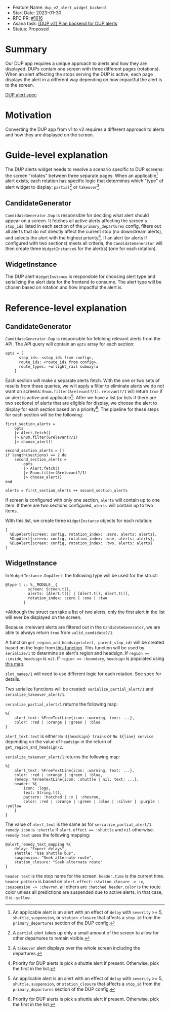 - Feature Name: `dup_v2_alert_widget_backend`
- Start Date: 2023-01-30
- RFC PR: [#1616](https://github.com/mbta/screens/pull/1616)
- Asana task: [[DUP v2] Plan backend for DUP alerts](https://app.asana.com/0/1185117109217413/1203830054341498/f)
- Status: Proposed

# Summary

[summary]: #summary

Our DUP app requires a unique approach to alerts and how they are displayed. DUPs contain one screen with three different pages (rotations). When an alert affecting the stops serving the DUP is active, each page displays the alert in a different way depending on how impactful the alert is to the screen.

[DUP alert spec](https://www.notion.so/mbta-downtown-crossing/DUP-Alert-Widget-Specification-a82acff850ed4f2eb98a04e5f3e0fe52)

# Motivation

[motivation]: #motivation

Converting the DUP app from v1 to v2 requires a different approach to alerts and how they are displayed on the screen.

# Guide-level explanation

[guide-level-explanation]: #guide-level-explanation

The DUP alerts widget needs to resolve a scenario specific to DUP screens: the screen "rotates" between three separate pages. When an applicable[^1] alert exists, each rotation has specific logic that determines which "type" of alert widget to display: `partial`[^2] or `takeover`[^3].

## CandidateGenerator

`CandidateGenerator.Dup` is responsible for deciding what alert should appear on a screen. It fetches all active alerts affecting the screen's `stop_ids` listed in each section of the `primary_departures` config, filters out all alerts that do not directly affect the current stop (no downstream alerts), and selects the alert with the highest priority[^4]. If an alert (or alerts if configured with two sections) meets all criteria, the `CandidateGenerator` will then create three `WidgetInstance`s for the alert(s) (one for each rotation).

## WidgetInstance

The DUP alert `WidgetInstance` is responsible for choosing alert type and serializing the alert data for the frontend to consume. The alert type will be chosen based on rotation and how impactful the alert is.

# Reference-level explanation

[reference-level-explanation]: #reference-level-explanation

## CandidateGenerator

`CandidateGenerator.Dup` is responsible for fetching relevant alerts from the API. The API query will contain an `opts` array for each section:

```
opts = [
      stop_ids: <stop_ids from config>,
      route_ids: <route_ids from config>,
      route_types: ~w[light_rail subway]a
    ]
```

Each section will make a separate alerts fetch. With the one or two sets of results from these queries, we will apply a filter to eliminate alerts we do not want on screens: `Enum.filter(&relevant?/1)`. `relevant?/1` will return `true` if an alert is active and applicable[^1]. After we have a list (or lists if there are two sections) of alerts that are eligible for display, we choose the alert to display for each section based on a priority[^4]. The pipeline for these steps for each section will be the following:

```
first_section_alerts =
    opts
    |> Alert.fetch()
    |> Enum.filter(&relevant?/1)
    |> choose_alert()

second_section_alerts = []
if length(sections) == 2 do
    second_section_alerts =
        opts
        |> Alert.fetch()
        |> Enum.filter(&relevant?/1)
        |> choose_alert()
end

alerts = first_section_alerts ++ second_section_alerts
```

If screen is configured with only one section, `alerts` will contain up to one item. If there are two sections configured, `alerts` will contain up to two items.

With this list, we create three `WidgetInstance` objects for each rotation:

```
[
  %DupAlert{screen: config, rotation_index: :zero, alerts: alerts},
  %DupAlert{screen: config, rotation_index: :one, alerts: alerts},
  %DupAlert{screen: config, rotation_index: :two, alerts: alerts}
]
```

## WidgetInstance

In `WidgetInstance.DupAlert`, the following type will be used for the struct:

```
@type t :: %__MODULE__{
          screen: Screen.t(),
          alerts: [Alert.t()] | [Alert.t(), Alert.t()],
          rotation_index: :zero | :one | :two
        }
```

\*Although the struct can take a list of two alerts, only the first alert in the list will ever be displayed on the screen.

Because irrelevant alerts are filtered out in the `CandidateGenerator`, we are able to always return `true` from `valid_candidate?/1`.

A function `get_region_and_headsign(alert, parent_stop_id)` will be created based on the logic from [this function](/lib/screens/dup_screen_data/data.ex#L11). This function will be used by `serialize/1` to determine an alert's region and headsign. If `region == :inside`, `headsign` is `nil`. If `region == :boundary`, `headsign` is populated using [this map](/config/config.exs#L86).

`slot_names/1` will need to use different logic for each rotation. See spec for details.

Two serialize functions will be created: `serialize_partial_alert/1` and `serialize_takeover_alert/1`.

`serialize_partial_alert/1` returns the following map:

```
%{
    alert_text: %FreeTextLine{icon: :warning, text: ...},
    color: :red | :orange | :green | :blue
}
```

`alert_text.text` is either `No ${headsign} trains` or `No ${line} service` depending on the value of `headsign` in the return of `get_region_and_headsign/2`.

`serialize_takeover_alert/1` returns the following map:

```
%{
    alert_text: %FreeTextLine{icon: :warning, text: ...},
    color: :red | :orange | :green | :blue,
    remedy: %FreeTextLine{icon: :shuttle | nil, text: ...},
    header: %{
        icon: :logo,
        text: String.t(),
        pattern: :hatched | :x | :chevron,
        color: :red | :orange | :green | :blue | :silver | :purple | :yellow
    }
}
```

The value of `alert_text` is the same as for `serialize_partial_alert/1`. `remedy.icon` is `:shuttle` if `alert.effect == :shuttle` and `nil` otherwise. `remedy.text` uses the following mapping:

```
@alert_remedy_text_mapping %{
    delay: "Expect delays",
    shuttle: "Use shuttle bus",
    suspension: "Seek alternate route",
    station_closure: "Seek alternate route"
}
```

`header.text` is the stop name for the screen. `header.time` is the current time. `header.pattern` is based on `alert.effect`: `:station_closure -> :x`, `:suspension -> :chevron`, all others are `:hatched`. `header.color` is the route color unless all predictions are suspended due to active alerts. In that case, it is `:yellow`.

[^1]: An applicable alert is an alert with an effect of `delay` with `severity` >= 5, `shuttle`, `suspension`, or `station_closure` that affects a `stop_id` from the `primary_departures` section of the DUP config.
[^2]: A `partial` alert takes up only a small amount of the screen to allow for other departures to remain visible.
[^3]: A `takeover` alert displays over the whole screen including the departures.
[^4]: Priority for DUP alerts is pick a shuttle alert if present. Otherwise, pick the first in the list.
